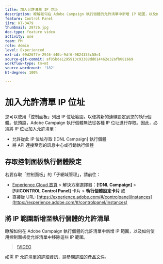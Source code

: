 ```yaml
---
title: 加入允許清單 IP 位址
description: 瞭解如何在 Adobe Campaign 執行個體的允許清單中新增 IP 範圍，以及如何使用控制面板從允許清單中移除這些 IP 範圍。
feature: Control Panel
jira: KT-3479
thumbnail: 28726.jpg
doc-type: feature video
activity: use
team: PM
role: Admin
level: Experienced
exl-id: 09d2677e-2946-440b-9df6-9824355c58e1
source-git-commit: af05bde1295913c93388dd014462e32afb081669
workflow-type: tm+mt
source-wordcount: '182'
ht-degree: 100%

---
```


# 加入允許清單 IP 位址

您可以使用「控制面板」列出 IP 位址範圍，以便將新的連線設定到您的執行個體。依預設，Adobe Campaign 執行個體無法從各種 IP 位址進行存取。因此，必須將 IP 位址加入允許清單：

* 允許從此 IP 位址存取 [!DNL Campaign] 執行個體
* 將 API 連接至您的訊息中心或行銷執行個體

## 存取控制面板執行個體設定

若要存取「控制面板」的「子網域管理」，請前往：

* [Experience Cloud 首頁](https://experience.adobe.com/#/home) > 解決方案選擇器：**[!DNL Campaign]** > **[!UICONTROL Control Panel]** 卡片 > **執行個體設定卡片**
或
* 直接從 URL: [https://experience.adobe.com/#/controlpanel/instances](https://experience.adobe.com/#/controlpanel/instances)

## 將 IP 範圍新增至執行個體的允許清單

瞭解如何在 Adobe Campaign 執行個體的允許清單中新增 IP 範圍，以及如何使用控制面板從允許清單中移除這些 IP 範圍。

>[!VIDEO](https://video.tv.adobe.com/v/28726?quality=12&learn=0n)

如需 IP 允許清單的詳細資訊，請參閱[詳細的產品文件](https://experienceleague.adobe.com/docs/control-panel/using/sftp-management/ip-range-allow-listing.html?lang=zh-Hant)。
